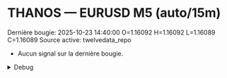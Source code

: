 # THANOS — EURUSD M5 (auto/15m)
Dernière bougie: 2025-10-23 14:40:00  O=1.16092  H=1.16092  L=1.16089  C=1.16089
Source active: twelvedata_repo

- Aucun signal sur la dernière bougie.

<details><summary>Debug</summary>

- TD_API_KEY manquant.

</details>